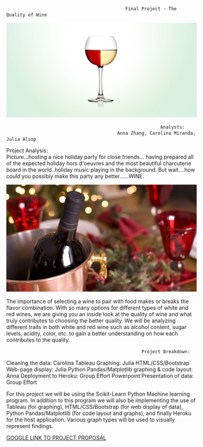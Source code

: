                                                 Final Project - The Quality of Wine

<img src="/Images/Wine 1.png" alt="Wine 1"/>

                                                             Analysts: 
                                             Anna Zhang, Carolina Miranda, Julia Alsop 
                                                   
                                                        

Project Analysis:                                       
Picture...hosting a nice holiday party for close friends... having prepared all of the expected holiday hors d'oeuvres and the most beautiful charcuterie board in the world..holiday music playing in the background. But wait….how could you possibly make this party any better…...WINE. 

<img src="/Images/Wine 2.jpg" alt="Wine 2"/>

The importance of selecting a wine to pair with food makes or breaks the flavor combination. With so many options for different types of white and red wines, we are giving you an inside look at the quality of wine and what truly contributes to choosing the better quality. We will be analyzing different traits in both white and red wine such as alcohol content, sugar levels, acidity, color, etc. to gain a better understanding on how each contributes to the quality.


                                                      Project Breakdown: 

Cleaning the data: Carolina
Tableau Graphing: Julia
HTML/CSS/Bootstrap Web-page display: Julia 
Python Pandas/Matplotlib graphing & code layout: Anna
Deployment to Heroku: Group Effort
Powerpoint Presentation of data: Group Effort


For this project we will be using the Scikit-Learn Python Machine learning program. In addition to this program we will also be implementing the use of Tableau (for graphing), HTML/CSS/Bootstrap (for web display of data), Python Pandas/Matplotlib (for code layout and graphs), and finally Heroku for the host application. 
Various graph types will be used to visually represent findings.


[GOOGLE LINK TO PROJECT PROPOSAL](https://docs.google.com/document/d/1b-X0_Imnww4HossKf4GbnbFaLi5Pa8GNWNXYUwZZL84/edit)
